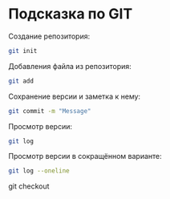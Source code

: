 # Подсказка по GIT

Создание репозитория:
```sh
git init
```
Добавления файла из репозитория:
```sh
git add
```
Сохранение версии и заметка к нему:
```sh
git commit -m "Message"
```
Просмотр версии:
```sh
git log
```
Просмотр версии в сокращённом варианте:
```sh
git log --oneline
```
git checkout